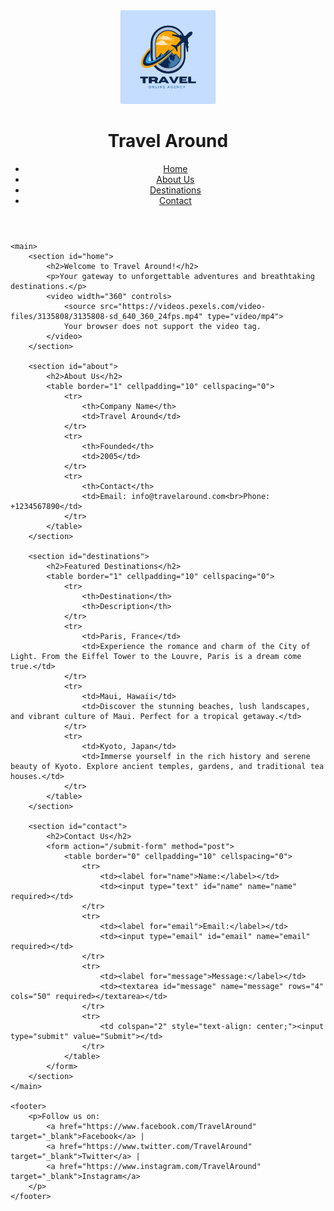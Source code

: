 <!DOCTYPE html>
<html lang="en">
<head>
    <meta charset="UTF-8">
    <meta name="viewport" content="width=device-width, initial-scale=1.0">
    <title>Travel Around - Your Gateway to Adventure</title>
</head>
<body>
    <header>
     <img height="150px" src="Screenshot 2024-08-12 190215.png">
        <h1>Travel Around</h1>
        <nav>
            <ul>
                <li><a href="#home">Home</a></li>
                <li><a href="#about">About Us</a></li>
                <li><a href="#destinations">Destinations</a></li>
                <li><a href="#contact">Contact</a></li>
            </ul>
        </nav>
    </header>
    
    <main>
        <section id="home">
            <h2>Welcome to Travel Around!</h2>
            <p>Your gateway to unforgettable adventures and breathtaking destinations.</p>
            <video width="360" controls>
                <source src="https://videos.pexels.com/video-files/3135808/3135808-sd_640_360_24fps.mp4" type="video/mp4">
                Your browser does not support the video tag.
            </video>
        </section>
        
        <section id="about">
            <h2>About Us</h2>
            <table border="1" cellpadding="10" cellspacing="0">
                <tr>
                    <th>Company Name</th>
                    <td>Travel Around</td>
                </tr>
                <tr>
                    <th>Founded</th>
                    <td>2005</td>
                </tr>
                <tr>
                    <th>Contact</th>
                    <td>Email: info@travelaround.com<br>Phone: +1234567890</td>
                </tr>
            </table>
        </section>
        
        <section id="destinations">
            <h2>Featured Destinations</h2>
            <table border="1" cellpadding="10" cellspacing="0">
                <tr>
                    <th>Destination</th>
                    <th>Description</th>
                </tr>
                <tr>
                    <td>Paris, France</td>
                    <td>Experience the romance and charm of the City of Light. From the Eiffel Tower to the Louvre, Paris is a dream come true.</td>
                </tr>
                <tr>
                    <td>Maui, Hawaii</td>
                    <td>Discover the stunning beaches, lush landscapes, and vibrant culture of Maui. Perfect for a tropical getaway.</td>
                </tr>
                <tr>
                    <td>Kyoto, Japan</td>
                    <td>Immerse yourself in the rich history and serene beauty of Kyoto. Explore ancient temples, gardens, and traditional tea houses.</td>
                </tr>
            </table>
        </section>

        <section id="contact">
            <h2>Contact Us</h2>
            <form action="/submit-form" method="post">
                <table border="0" cellpadding="10" cellspacing="0">
                    <tr>
                        <td><label for="name">Name:</label></td>
                        <td><input type="text" id="name" name="name" required></td>
                    </tr>
                    <tr>
                        <td><label for="email">Email:</label></td>
                        <td><input type="email" id="email" name="email" required></td>
                    </tr>
                    <tr>
                        <td><label for="message">Message:</label></td>
                        <td><textarea id="message" name="message" rows="4" cols="50" required></textarea></td>
                    </tr>
                    <tr>
                        <td colspan="2" style="text-align: center;"><input type="submit" value="Submit"></td>
                    </tr>
                </table>
            </form>
        </section>
    </main>
    
    <footer>
        <p>Follow us on:
            <a href="https://www.facebook.com/TravelAround" target="_blank">Facebook</a> |
            <a href="https://www.twitter.com/TravelAround" target="_blank">Twitter</a> |
            <a href="https://www.instagram.com/TravelAround" target="_blank">Instagram</a>
        </p>
    </footer>
</body>
</html>
